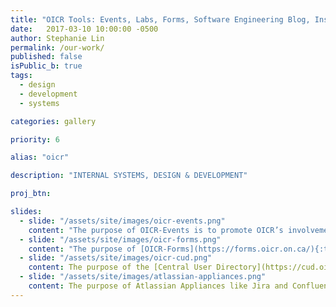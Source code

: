 ```yaml
---
title: "OICR Tools: Events, Labs, Forms, Software Engineering Blog, Institutional Repository"
date:   2017-03-10 10:00:00 -0500
author: Stephanie Lin
permalink: /our-work/
published: false
isPublic_b: true
tags:
  - design
  - development
  - systems

categories: gallery

priority: 6

alias: "oicr"

description: "INTERNAL SYSTEMS, DESIGN & DEVELOPMENT"

proj_btn:

slides:
  - slide: "/assets/site/images/oicr-events.png"
    content: "The purpose of OICR-Events is to promote OICR’s involvement within research communities. OICR-Events provides researchers with the important details about OICR events as well as a way to register for them. The backend allows administrators to set up all of the details, forms and email notifications that are necessary for this registration process to occur efficiently."
  - slide: "/assets/site/images/oicr-forms.png"
    content: "The purpose of [OICR-Forms](https://forms.oicr.on.ca/){:target=\"_blank\"} is to compile important online sign-up forms in one place for OICR employees. An OICR employee can fill out a form to easily request things such as a CUD group, lab space, jira project or wiki project. This in turn saves time and ensures that the correct people are notified of requests."
  - slide: "/assets/site/images/oicr-cud.png"
    content: The purpose of the [Central User Directory](https://cud.oicr.on.ca/){:target=\"_blank\"} is to help OICR employees and non-OICR collaborators to quickly manage their CUD Account and Group memberships. It enables users to log in with a single account and have access to a number of websites. 
  - slide: "/assets/site/images/atlassian-appliances.png"
    content: The purpose of Atlassian Appliances like Jira and Confluence is to track issues and enable greater collaboration between teams. OICR actively uses these products to ensure efficient and effective completion of tasks. 
---
```


